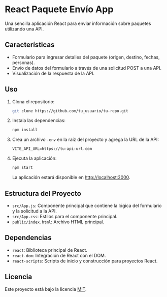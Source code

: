 # React Paquete Envío App

Una sencilla aplicación React para enviar información sobre paquetes utilizando una API.

## Características

- Formulario para ingresar detalles del paquete (origen, destino, fechas, personas).
- Envío de datos del formulario a través de una solicitud POST a una API.
- Visualización de la respuesta de la API.

## Uso

1. Clona el repositorio:

   ```bash
   git clone https://github.com/tu_usuario/tu-repo.git
   ```

2. Instala las dependencias:

   ```bash
   npm install
   ```

3. Crea un archivo `.env` en la raíz del proyecto y agrega la URL de la API:

   ```
   VITE_API_URL=https://tu-api-url.com
   ```

4. Ejecuta la aplicación:

   ```bash
   npm start
   ```

   La aplicación estará disponible en [http://localhost:3000](http://localhost:3000).

## Estructura del Proyecto

- `src/App.js`: Componente principal que contiene la lógica del formulario y la solicitud a la API.
- `src/App.css`: Estilos para el componente principal.
- `public/index.html`: Archivo HTML principal.

## Dependencias

- `react`: Biblioteca principal de React.
- `react-dom`: Integración de React con el DOM.
- `react-scripts`: Scripts de inicio y construcción para proyectos React.

## Licencia

Este proyecto está bajo la licencia [MIT](LICENSE).